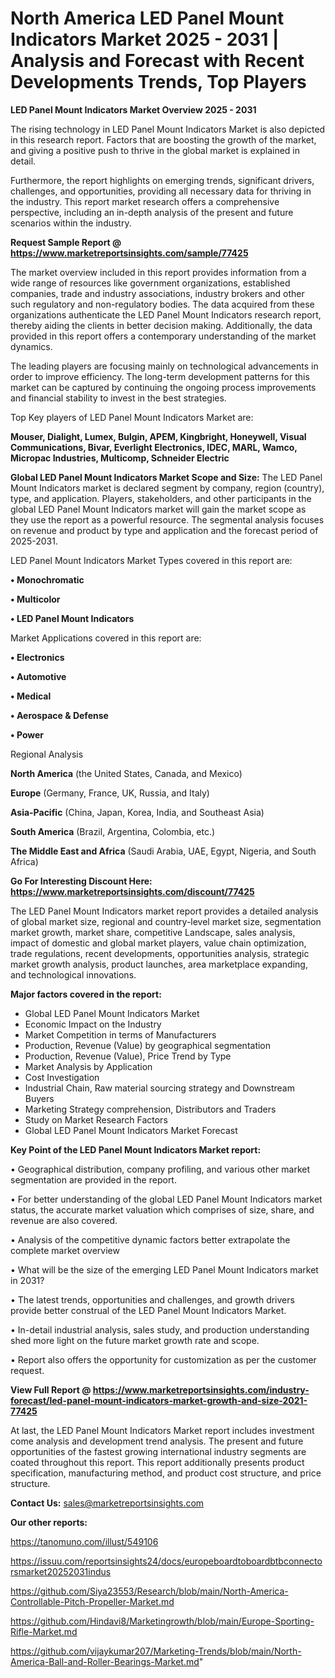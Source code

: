 # North America LED Panel Mount Indicators Market 2025 - 2031 | Analysis and Forecast with Recent Developments Trends, Top Players

<Strong> LED Panel Mount Indicators Market Overview 2025 - 2031</strong>

The rising technology in LED Panel Mount Indicators Market is also depicted in this research report. Factors that are boosting the growth of the market, and giving a positive push to thrive in the global market is explained in detail.

Furthermore, the report highlights on emerging trends, significant drivers, challenges, and opportunities, providing all necessary data for thriving in the industry. This report market research offers a comprehensive perspective, including an in-depth analysis of the present and future scenarios within the industry.

<strong>Request Sample Report @ <a href=https://www.marketreportsinsights.com/sample/77425>https://www.marketreportsinsights.com/sample/77425</a></strong>

The market overview included in this report provides information from a wide range of resources like government organizations, established companies, trade and industry associations, industry brokers and other such regulatory and non-regulatory bodies. The data acquired from these organizations authenticate the LED Panel Mount Indicators research report, thereby aiding the clients in better decision making. Additionally, the data provided in this report offers a contemporary understanding of the market dynamics.

The leading players are focusing mainly on technological advancements in order to improve efficiency. The long-term development patterns for this market can be captured by continuing the ongoing process improvements and financial stability to invest in the best strategies.

Top Key players of LED Panel Mount Indicators Market are:

<strong>Mouser, Dialight, Lumex, Bulgin, APEM, Kingbright, Honeywell, Visual Communications, Bivar, Everlight Electronics, IDEC, MARL, Wamco, Micropac Industries, Multicomp, Schneider Electric</strong>

<strong><b>Global LED Panel Mount Indicators Market Scope and Size:</b></strong>
The LED Panel Mount Indicators market is declared segment by company, region (country), type, and application. Players, stakeholders, and other participants in the global LED Panel Mount Indicators market will gain the market scope as they use the report as a powerful resource. The segmental analysis focuses on revenue and product by type and application and the forecast period of 2025-2031.

LED Panel Mount Indicators Market Types covered in this report are:

<strong>• Monochromatic

• Multicolor

• LED Panel Mount Indicators</strong>

Market Applications covered in this report are:

<strong>• Electronics

• Automotive

• Medical

• Aerospace & Defense

• Power</strong> 

Regional Analysis

<strong>North America</strong> (the United States, Canada, and Mexico)

<strong>Europe</strong> (Germany, France, UK, Russia, and Italy)

<strong>Asia-Pacific</strong> (China, Japan, Korea, India, and Southeast Asia)

<strong>South America</strong> (Brazil, Argentina, Colombia, etc.)

<strong>The Middle East and Africa</strong> (Saudi Arabia, UAE, Egypt, Nigeria, and South Africa)

<strong>Go For Interesting Discount Here: <a href=https://www.marketreportsinsights.com/discount/77425>https://www.marketreportsinsights.com/discount/77425</a></strong>

The LED Panel Mount Indicators market report provides a detailed analysis of global market size, regional and country-level market size, segmentation market growth, market share, competitive Landscape, sales analysis, impact of domestic and global market players, value chain optimization, trade regulations, recent developments, opportunities analysis, strategic market growth analysis, product launches, area marketplace expanding, and technological innovations.

<strong><b>Major factors covered in the report:</b></strong>
<ul>
  <li>Global LED Panel Mount Indicators Market </li>
  <li>Economic Impact on the Industry</li>
  <li>Market Competition in terms of Manufacturers</li>
  <li>Production, Revenue (Value) by geographical segmentation</li>
  <li>Production, Revenue (Value), Price Trend by Type</li>
  <li>Market Analysis by Application</li>
  <li>Cost Investigation</li>
  <li>Industrial Chain, Raw material sourcing strategy and Downstream Buyers</li>
  <li>Marketing Strategy comprehension, Distributors and Traders</li>
  <li>Study on Market Research Factors</li>
  <li>Global LED Panel Mount Indicators Market Forecast</li>
</ul>

<strong><b>Key Point of the LED Panel Mount Indicators Market report:</b></strong>

• Geographical distribution, company profiling, and various other market segmentation are provided in the report.

• For better understanding of the global LED Panel Mount Indicators market status, the accurate market valuation which comprises of size, share, and revenue are also covered.

• Analysis of the competitive dynamic factors better extrapolate the complete market overview

• What will be the size of the emerging LED Panel Mount Indicators market in 2031?

• The latest trends, opportunities and challenges, and growth drivers provide better construal of the LED Panel Mount Indicators Market.

• In-detail industrial analysis, sales study, and production understanding shed more light on the future market growth rate and scope.

• Report also offers the opportunity for customization as per the customer request.

<strong><b>View Full Report @ <a href=https://www.marketreportsinsights.com/industry-forecast/led-panel-mount-indicators-market-growth-and-size-2021-77425>https://www.marketreportsinsights.com/industry-forecast/led-panel-mount-indicators-market-growth-and-size-2021-77425</a></b></strong>


At last, the LED Panel Mount Indicators Market report includes investment come analysis and development trend analysis. The present and future opportunities of the fastest growing international industry segments are coated throughout this report. This report additionally presents product specification, manufacturing method, and product cost structure, and price structure.

<strong>Contact Us:</strong>
sales@marketreportsinsights.com

<strong>Our other reports:</strong>

<a href=https://tanomuno.com/illust/549106>https://tanomuno.com/illust/549106</a>

<a href=https://issuu.com/reportsinsights24/docs/europeboardtoboardbtbconnectorsmarket20252031indus>https://issuu.com/reportsinsights24/docs/europeboardtoboardbtbconnectorsmarket20252031indus</a>

<a href=https://github.com/Siya23553/Research/blob/main/North-America-Controllable-Pitch-Propeller-Market.md>https://github.com/Siya23553/Research/blob/main/North-America-Controllable-Pitch-Propeller-Market.md</a>

<a href=https://github.com/Hindavi8/Marketingrowth/blob/main/Europe-Sporting-Rifle-Market.md>https://github.com/Hindavi8/Marketingrowth/blob/main/Europe-Sporting-Rifle-Market.md</a>

<a href=https://github.com/vijaykumar207/Marketing-Trends/blob/main/North-America-Ball-and-Roller-Bearings-Market.md>https://github.com/vijaykumar207/Marketing-Trends/blob/main/North-America-Ball-and-Roller-Bearings-Market.md</a>"

